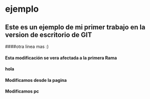 ﻿# ejemplo

## Este es un ejemplo de mi primer trabajo en la version de escritorio de GIT
####otra linea mas :)
#### Esta modificación se vera afectada a la primera Rama
#### hola
#### Modificamos desde la pagina
#### Modificamos pc
